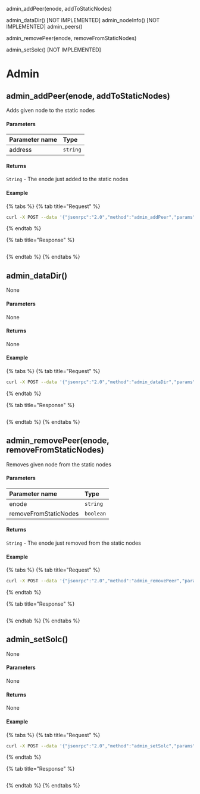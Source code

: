 admin_addPeer(enode, addToStaticNodes)

admin_dataDir()
[NOT IMPLEMENTED]
admin_nodeInfo()
[NOT IMPLEMENTED]
admin_peers()

admin_removePeer(enode, removeFromStaticNodes)

admin_setSolc()
[NOT IMPLEMENTED]

# Admin

## admin_addPeer\(enode, addToStaticNodes\)

Adds given node to the static nodes

#### **Parameters**

| Parameter name | Type |
| :--- | :--- |
| address | `string` |

#### **Returns**

`String` - The enode just added to the static nodes

#### **Example**

{% tabs %}
{% tab title="Request" %}
```bash
curl -X POST --data '{"jsonrpc":"2.0","method":"admin_addPeer","params":["enode://92c18bfbd45c9c7a8d46d5a766d7da4b6c1fac4f980cd11172738975e10cb84a4a98884affd240f4c40d98f371a7b2b8bd0e91c59c7beee20d20e4735a2af6e1@127.0.0.1:30001", true],"id":1}' localhost:8545
```
{% endtab %}

{% tab title="Response" %}
```bash
```
{% endtab %}
{% endtabs %}

## admin_dataDir()

None

#### **Parameters**

None

#### **Returns**

None

#### **Example**

{% tabs %}
{% tab title="Request" %}
```bash
curl -X POST --data '{"jsonrpc":"2.0","method":"admin_dataDir","params":[],"id":1}' localhost:8545
```
{% endtab %}

{% tab title="Response" %}
```bash
```
{% endtab %}
{% endtabs %}

## admin_removePeer\(enode, removeFromStaticNodes\)

Removes given node from the static nodes

#### **Parameters**

| Parameter name | Type |
| :--- | :--- |
| enode | `string` |
| removeFromStaticNodes | `boolean` |

#### **Returns**

`String` - The enode just removed from the static nodes

#### **Example**

{% tabs %}
{% tab title="Request" %}
```bash
curl -X POST --data '{"jsonrpc":"2.0","method":"admin_removePeer","params":["enode://92c18bfbd45c9c7a8d46d5a766d7da4b6c1fac4f980cd11172738975e10cb84a4a98884affd240f4c40d98f371a7b2b8bd0e91c59c7beee20d20e4735a2af6e1@127.0.0.1:30001", true],"id":1}' localhost:8545
```
{% endtab %}

{% tab title="Response" %}
```bash
```
{% endtab %}
{% endtabs %}

## admin_setSolc()

None

#### **Parameters**

None

#### **Returns**

None

#### **Example**

{% tabs %}
{% tab title="Request" %}
```bash
curl -X POST --data '{"jsonrpc":"2.0","method":"admin_setSolc","params":[],"id":1}' localhost:8545
```
{% endtab %}

{% tab title="Response" %}
```bash
```
{% endtab %}
{% endtabs %}